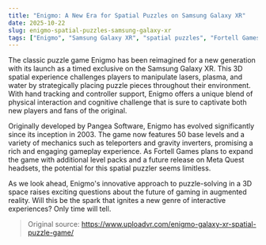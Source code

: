 ```yaml
---
title: "Enigmo: A New Era for Spatial Puzzles on Samsung Galaxy XR"
date: 2025-10-22
slug: enigmo-spatial-puzzles-samsung-galaxy-xr
tags: ["Enigmo", "Samsung Galaxy XR", "spatial puzzles", "Fortell Games"]
---
```

The classic puzzle game Enigmo has been reimagined for a new generation with its launch as a timed exclusive on the Samsung Galaxy XR. This 3D spatial experience challenges players to manipulate lasers, plasma, and water by strategically placing puzzle pieces throughout their environment. With hand tracking and controller support, Enigmo offers a unique blend of physical interaction and cognitive challenge that is sure to captivate both new players and fans of the original.

Originally developed by Pangea Software, Enigmo has evolved significantly since its inception in 2003. The game now features 50 base levels and a variety of mechanics such as teleporters and gravity inverters, promising a rich and engaging gameplay experience. As Fortell Games plans to expand the game with additional level packs and a future release on Meta Quest headsets, the potential for this spatial puzzler seems limitless.

As we look ahead, Enigmo's innovative approach to puzzle-solving in a 3D space raises exciting questions about the future of gaming in augmented reality. Will this be the spark that ignites a new genre of interactive experiences? Only time will tell.
> Original source: https://www.uploadvr.com/enigmo-galaxy-xr-spatial-puzzle-game/